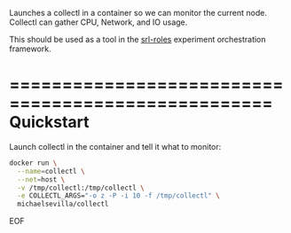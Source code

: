 Launches a collectl in a container so we can monitor the current node. Collectl can gather CPU, Network, and IO usage.

This should be used as a tool in the [srl-roles](https://github.com/systemslab/srl-roles) experiment orchestration framework.

===================================================
Quickstart
===================================================

Launch collectl in the container and tell it what to monitor:

```bash
docker run \
  --name=collectl \
  --net=host \
  -v /tmp/collectl:/tmp/collectl \
  -e COLLECTL_ARGS="-o z -P -i 10 -f /tmp/collectl" \
  michaelsevilla/collectl
```

EOF
